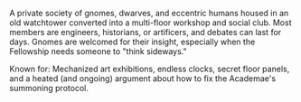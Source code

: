 A private society of gnomes, dwarves, and eccentric humans housed in an old watchtower converted into a multi-floor workshop and social club. Most members are engineers, historians, or artificers, and debates can last for days. Gnomes are welcomed for their insight, especially when the Fellowship needs someone to "think sideways."

Known for: Mechanized art exhibitions, endless clocks, secret floor panels, and a heated (and ongoing) argument about how to fix the Academae's summoning protocol.